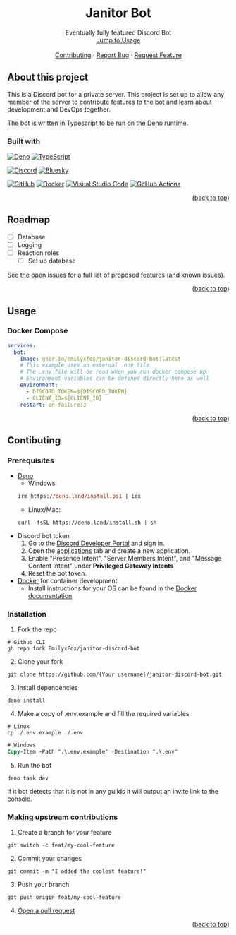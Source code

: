 <a id="readme-top"></a>

<div align="center">
    <h1>Janitor Bot</h1>
    <p>
      Eventually fully featured Discord Bot
      <br>
      <a href="#usage">Jump to Usage</a>
      <br>
      <br>
      <a href="#usage">Contributing</a>
      &middot;
      <a href="/issues/new?labels=bug&template=bug-report.md">Report Bug</a>
      &middot;
      <a href="/issues/new?labels=enhancement&template=feature-request.md">Request Feature</a>
    </p>
</div>

## About this project
This is a Discord bot for a private server. This project is set up to allow any member of the server to contribute features to the bot and learn about development and DevOps together.

The bot is written in Typescript to be run on the Deno runtime.

### Built with
[![Deno](https://img.shields.io/badge/Deno-000?logo=deno&logoColor=fff)](https://deno.com/)
[![TypeScript](https://img.shields.io/badge/TypeScript-3178C6?logo=typescript&logoColor=fff)](https://www.typescriptlang.org/)


[![Discord](https://img.shields.io/badge/Discord-%235865F2.svg?&logo=discord&logoColor=white)](https://discord.gg/)
[![Bluesky](https://img.shields.io/badge/Bluesky-0285FF?logo=bluesky&logoColor=fff)](https://bsky.app/)


[![GitHub](https://img.shields.io/badge/GitHub-%23121011.svg?logo=github&logoColor=white)](/.github/)
[![Docker](https://img.shields.io/badge/Docker-2496ED?logo=docker&logoColor=fff)](/Dockerfile)
[![Visual Studio Code](https://custom-icon-badges.demolab.com/badge/Visual%20Studio%20Code-0078d7.svg?logo=vsc&logoColor=white)](/.vscode/)
[![GitHub Actions](https://img.shields.io/badge/GitHub_Actions-2088FF?logo=github-actions&logoColor=white)](/.github/workflows/)

<p align="right">(<a href="#readme-top">back to top</a>)</p>

## Roadmap

- [ ] Database
- [ ] Logging
- [ ] Reaction roles
  - [ ] Set up database

See the [open issues](/issues) for a full list of proposed features (and known issues).

<p align="right">(<a href="#readme-top">back to top</a>)</p>

## Usage

### Docker Compose
```yaml
services:
  bot:
    image: ghcr.io/emilyxfox/janitor-discord-bot:latest
    # This example uses an external .env file.
    # The .env file will be read when you run docker compose up
    # Environment variables can be defined directly here as well
    environment:
      - DISCORD_TOKEN=${DISCORD_TOKEN}
      - CLIENT_ID=${CLIENT_ID}
    restart: on-failure:3
```

<p align="right">(<a href="#readme-top">back to top</a>)</p>

## Contibuting

### Prerequisites
* [Deno](https://deno.com/)
  * Windows:
  ```ps
  irm https://deno.land/install.ps1 | iex
  ```
  * Linux/Mac:
  ```shell
  curl -fsSL https://deno.land/install.sh | sh
  ```
* Discord bot token
  1. Go to the [Discord Developer Portal](https://discord.dev/) and sign in.
  2. Open the [applications](https://discord.com/developers/applications) tab and create a new application.
  3. Enable "Presence Intent", "Server Members Intent", and "Message Content Intent" under **Privileged Gateway Intents**
  4. Reset the bot token.
* [Docker](https://www.docker.com/) for container development
  * Install instructions for your OS can be found in the [Docker documentation](https://docs.docker.com/get-started/get-docker/).


### Installation

1. Fork the repo
```shell
# Github CLI
gh repo fork EmilyxFox/janitor-discord-bot
```
2. Clone your fork
```shell
git clone https://github.com/{Your username}/janitor-discord-bot.git
```
3. Install dependencies
```shell
deno install
```
4. Make a copy of .env.example and fill the required variables
```shell
# Linux
cp ./.env.example ./.env
```
```ps
# Windows
Copy-Item -Path ".\.env.example" -Destination ".\.env"
```
5. Run the bot
```shell
deno task dev
```
If it bot detects that it is not in any guilds it will output an invite link to the console.

### Making upstream contributions
1. Create a branch for your feature
```shell
git switch -c feat/my-cool-feature
```
2. Commit your changes
```shell
git commit -m "I added the coolest feature!"
```
3. Push your branch
```shell
git push origin feat/my-cool-feature
```
4. [Open a pull request](https://github.com/EmilyxFox/janitor-discord-bot/pulls)

<p align="right">(<a href="#readme-top">back to top</a>)</p>
